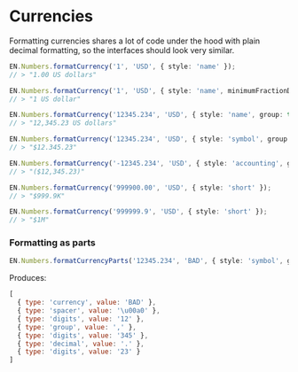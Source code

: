 # Currencies

Formatting currencies shares a lot of code under the hood with plain decimal formatting, so the interfaces should look very similar.

```typescript
EN.Numbers.formatCurrency('1', 'USD', { style: 'name' });
// > "1.00 US dollars"

EN.Numbers.formatCurrency('1', 'USD', { style: 'name', minimumFractionDigits: 0 });
// > "1 US dollar"

EN.Numbers.formatCurrency('12345.234', 'USD', { style: 'name', group: true });
// > "12,345.23 US dollars"

EN.Numbers.formatCurrency('12345.234', 'USD', { style: 'symbol', group: true });
// > "$12.345.23"

EN.Numbers.formatCurrency('-12345.234', 'USD', { style: 'accounting', group: true });
// > "($12,345.23)"

EN.Numbers.formatCurrency('999900.00', 'USD', { style: 'short' });
// > "$999.9K"

EN.Numbers.formatCurrency('999999.9', 'USD', { style: 'short' });
// > "$1M"
```

### Formatting as parts

```typescript
EN.Numbers.formatCurrencyParts('12345.234', 'BAD', { style: 'symbol', group: true });
```
Produces:
```javascript
[
  { type: 'currency', value: 'BAD' },
  { type: 'spacer', value: '\u00a0' },
  { type: 'digits', value: '12' },
  { type: 'group', value: ',' },
  { type: 'digits', value: '345' },
  { type: 'decimal', value: '.' },
  { type: 'digits', value: '23' }
]
```
